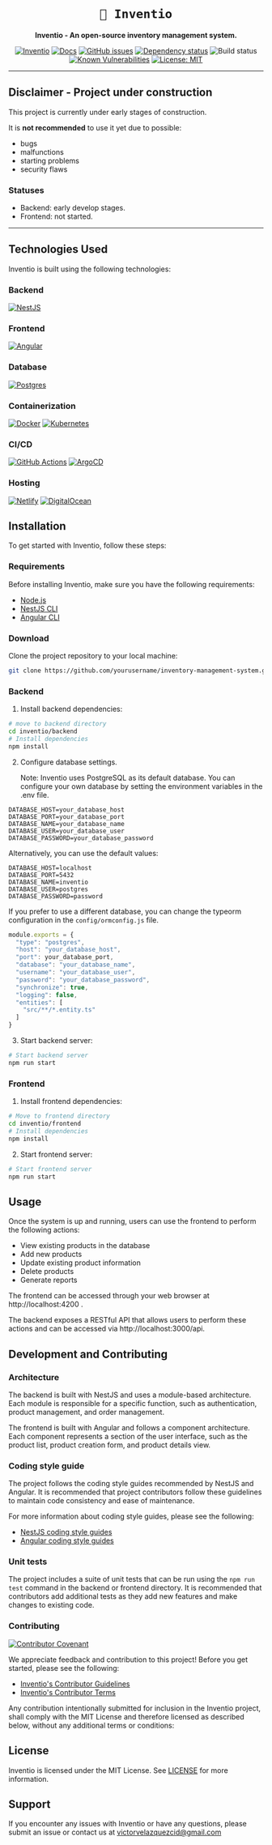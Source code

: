 <!-- Allow this file to not have a first line heading -->
<!-- markdownlint-disable-file MD041 no-emphasis-as-heading -->

<!-- inline html -->
<!-- markdownlint-disable-file MD033 -->

<div align="center">

# `📕 Inventio`

**Inventio - An open-source inventory management system.**


<!-- [![Inventio](https://img.shields.io/badge/discord-tio-%237289da.svg?logo=discord)](https://discord.gg/dAuKfZS) -->

[![Inventio](https://img.shields.io/website?url=https%3A%2F%2Finventio.github.io)](https://inventio.github.io)
[![Docs](https://img.shields.io/badge/docs-open%20source-orange.svg)](https://inventio.github.io)
[![GitHub issues](https://img.shields.io/github/issues/vvelc/inventio)](https://github.com/vvelc/inventio/issues)
[![Dependency status](https://deps.rs/repo/github/vvelc/inventio/status.svg)](https://deps.rs/repo/github/vvelc/inventio) 
![Build status](https://img.shields.io/github/actions/workflow/status/vvelc/inventio/build.yml)
[![Known Vulnerabilities](https://img.shields.io/snyk/vulnerabilities/github/vvelc/inventio)](https://snyk.io/test/github/vvelc/inventio)
[![License: MIT](https://img.shields.io/github/license/vvelc/inventio)](https://opensource.org/licenses/MIT)

<!-- [![Donate: Paypal](https://img.shields.io/badge/Donate-PayPal-blue.svg)](https://paypal.me/vvelc) -->

<!-- TODO: Code Coverage -->
<!-- TODO: Paypal Donate Profile -->
<!-- TODO: Discord Group -->
</div>

---

## **Disclaimer - Project under construction**
This project is currently under early stages of construction.

It is **not recommended** to use it yet due to possible:
- bugs
- malfunctions
- starting problems
- security flaws

### Statuses
* Backend: early develop stages.
* Frontend: not started.

---

## Technologies Used
Inventio is built using the following technologies:

### Backend
[![NestJS](https://img.shields.io/badge/nestjs-%23E0234E.svg?style=for-the-badge&logo=nestjs&logoColor=white)](https://nestjs.com)

### Frontend
[![Angular](https://img.shields.io/badge/angular-%23DD0031.svg?style=for-the-badge&logo=angular&logoColor=white)](https://angular.io)

### Database
[![Postgres](https://img.shields.io/badge/postgres-%23316192.svg?style=for-the-badge&logo=postgresql&logoColor=white)](https://www.postgresql.org/)

### Containerization
[![Docker](https://img.shields.io/badge/docker-%230db7ed.svg?style=for-the-badge&logo=docker&logoColor=white)](https://docker.com)
[![Kubernetes](https://img.shields.io/badge/kubernetes-%23326ce5.svg?style=for-the-badge&logo=kubernetes&logoColor=white)](https://kubernetes.io)

### CI/CD
[![GitHub Actions](https://img.shields.io/badge/github%20actions-%232671E5.svg?style=for-the-badge&logo=githubactions&logoColor=white)](https://github.com/features/actions)
[![ArgoCD](https://img.shields.io/badge/argoCD-%23103D66.svg?style=for-the-badge&logo=argo&logoColor=white)](https://argoproj.github.io/cd/)

### Hosting
[![Netlify](https://img.shields.io/badge/netlify-%23000000.svg?style=for-the-badge&logo=netlify&logoColor=#00C7B7)](https://netlify.com/)
[![DigitalOcean](https://img.shields.io/badge/DigitalOcean-%230167ff.svg?style=for-the-badge&logo=digitalOcean&logoColor=white)](https://www.digitalocean.com/)

## Installation
To get started with Inventio, follow these steps:

### Requirements
Before installing Inventio, make sure you have the following requirements:
* [Node.js](https://nodejs.org/)
* [NestJS CLI](https://docs.nestjs.com/)
* [Angular CLI](https://angular.io/cli)

### Download
Clone the project repository to your local machine:

``` bash
git clone https://github.com/yourusername/inventory-management-system.git
```

### Backend

1. Install backend dependencies:

```bash
# move to backend directory
cd inventio/backend
# Install dependencies
npm install
```

2. Configure database settings.

    Note: Inventio uses PostgreSQL as its default database. You can configure your own database by setting the environment variables in the .env file.

``` dosini
DATABASE_HOST=your_database_host
DATABASE_PORT=your_database_port
DATABASE_NAME=your_database_name
DATABASE_USER=your_database_user
DATABASE_PASSWORD=your_database_password
```

Alternatively, you can use the default values:

``` dosini
DATABASE_HOST=localhost
DATABASE_PORT=5432
DATABASE_NAME=inventio
DATABASE_USER=postgres
DATABASE_PASSWORD=password
```

If you prefer to use a different database, you can change the typeorm configuration in the `config/ormconfig.js` file.

``` js
module.exports = {
  "type": "postgres",
  "host": "your_database_host",
  "port": your_database_port,
  "database": "your_database_name",
  "username": "your_database_user",
  "password": "your_database_password",
  "synchronize": true,
  "logging": false,
  "entities": [
    "src/**/*.entity.ts"
  ]
}
```

3. Start backend server:

``` bash
# Start backend server
npm run start
```

### Frontend

1. Install frontend dependencies:

``` bash
# Move to frontend directory
cd inventio/frontend
# Install dependencies
npm install
```

2. Start frontend server:

``` bash
# Start frontend server
npm run start
```

## Usage
Once the system is up and running, users can use the frontend to perform the following actions:

* View existing products in the database
* Add new products
* Update existing product information
* Delete products
* Generate reports

The frontend can be accessed through your web browser at http://localhost:4200  .

The backend exposes a RESTful API that allows users to perform these actions and can be accessed via http://localhost:3000/api.

## Development and Contributing

### Architecture
The backend is built with NestJS and uses a module-based architecture. Each module is responsible for a specific function, such as authentication, product management, and order management.

The frontend is built with Angular and follows a component architecture. Each component represents a section of the user interface, such as the product list, product creation form, and product details view.

### Coding style guide
The project follows the coding style guides recommended by NestJS and Angular. It is recommended that project contributors follow these guidelines to maintain code consistency and ease of maintenance.

For more information about coding style guides, please see the following:

* [NestJS coding style guides](https://github.com/nestjs/awesome-nestjs#code-style)
* [Angular coding style guides](https://angular.io/guide/styleguide)

### Unit tests
The project includes a suite of unit tests that can be run using the `npm run test` command in the backend or frontend directory. It is recommended that contributors add additional tests as they add new features and make changes to existing code.

### Contributing

[![Contributor Covenant](https://img.shields.io/badge/contributor%20covenant-v0.1-violet.svg)](CODE_OF_CONDUCT.md)

We appreciate feedback and contribution to this project! Before you get started, please see the following:

* [Inventio's Contributor Guidelines](CONTRIBUTING.md)
* [Inventio's Contributor Terms](CONTRIBUTING.md#contributor-terms)

Any contribution intentionally submitted for inclusion in the Inventio project, shall comply with the MIT License and therefore licensed as described below, without any additional terms or conditions:

## License
Inventio is licensed under the MIT License. See [LICENSE](LICENSE) for more information.

## Support
If you encounter any issues with Inventio or have any questions, please submit an issue or contact us at victorvelazquezcid@gmail.com
